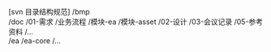 [svn 目录结构规范]
  /bmp     
      /doc 
          /01-需求
                 /业务流程
                 /模块-ea
                 /模块-asset
          /02-设计
          /03-会议记录
          /05-参考资料
      /...   
 /ea
     /ea-core 
     /...
